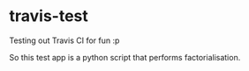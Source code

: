 # travis-test
Testing out Travis CI for fun :p

So this test app is a python script that performs factorialisation.
